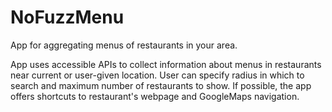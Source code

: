 # NoFuzzMenu

App for aggregating menus of restaurants in your area. 


App uses accessible APIs to collect information about menus in restaurants near current or user-given location. 
User can specify radius in which to search and maximum number of restaurants to show. 
If possible, the app offers shortcuts to restaurant's webpage and GoogleMaps navigation.
